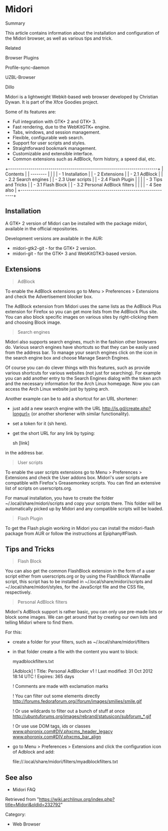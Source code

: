 Midori
======

Summary

This article contains information about the installation and
configuration of the Midori browser, as well as various tips and trick.

Related

Browser Plugins

Profile-sync-daemon

UZBL-Browser

Dillo

Midori is a lightweight Webkit-based web browser developed by Christian
Dywan. It is part of the Xfce Goodies project.

Some of its features are:

-   Full integration with GTK+ 2 and GTK+ 3.
-   Fast rendering, due to the WebKitGTK+ engine.
-   Tabs, windows, and session management.
-   Flexible, configurable web search.
-   Support for user scripts and styles.
-   Straightforward bookmark management.
-   Customizable and extensible interface.
-   Common extensions such as AdBlock, form history, a speed dial, etc.

+--------------------------------------------------------------------------+
| Contents                                                                 |
| --------                                                                 |
|                                                                          |
| -   1 Installation                                                       |
| -   2 Extensions                                                         |
|     -   2.1 AdBlock                                                      |
|     -   2.2 Search engines                                               |
|     -   2.3 User scripts                                                 |
|     -   2.4 Flash Plugin                                                 |
|                                                                          |
| -   3 Tips and Tricks                                                    |
|     -   3.1 Flash Block                                                  |
|     -   3.2 Personal AdBlock filters                                     |
|                                                                          |
| -   4 See also                                                           |
+--------------------------------------------------------------------------+

Installation
------------

A GTK+ 2 version of Midori can be installed with the package midori,
available in the official repositories.

Development versions are available in the AUR:

-   midori-gtk2-git - for the GTK+ 2 version.
-   midori-git - for the GTK+ 3 and WebKitGTK3-based version.

Extensions
----------

> AdBlock

To enable the AdBlock extensions go to Menu > Preferences > Extensions
and check the Advertisement blocker box.

The AdBlock extension from Midori uses the same lists as the AdBlock
Plus extension for Firefox so you can get more lists from the AdBlock
Plus site. You can also block specific images on various sites by
right-clicking them and choosing Block image.

> Search engines

Midori also supports search engines, much in the fashion other browsers
do. Various search engines have shortcuts so that they can be easily
used from the address bar. To manage your search engines click on the
icon in the search engine box and choose Manage Search Engines.

Of course you can do clever things with this features, such as provide
various shortcuts for various websites (not just for searching). For
example you can add another entry to the Search Engines dialog with the
token arch and the necessary information for the Arch Linux homepage.
Now you can access the Arch Linux website just by typing arch.

Another example can be to add a shortcut for an URL shortener:

-   just add a new search engine with the URL
    http://is.gd/create.php?longurl= (or another shortener with similar
    functionality).
-   set a token for it (sh here).
-   get the short URL for any link by typing:

    sh [link]

in the address bar.

> User scripts

To enable the user scripts extensions go to Menu > Preferences >
Extensions and check the User addons box. Midori's user scripts are
compatible with Firefox's Greasemonkey scripts. You can find an
extensive list of scripts on userscripts.org.

For manual installation, you have to create the folder
~/.local/share/midori/scripts and copy your scripts there. This folder
will be automatically picked up by Midori and any compatible scripts
will be loaded.

> Flash Plugin

To get the Flash plugin working in Midori you can install the
midori-flash package from AUR or follow the instructions at
Epiphany#Flash.

Tips and Tricks
---------------

> Flash Block

You can also get the common FlashBlock extension in the form of a user
script either from userscripts.org or by using the FlashBlock WannaBe
script, this script has to be installed in ~/.local/share/midori/scripts
and ~/.local/share/midori/styles, for the JavaScript file and the CSS
file, respectively.

> Personal AdBlock filters

Midori's AdBlock support is rather basic, you can only use pre-made
lists or block some images. We can get around that by creating our own
lists and telling Midori where to find them.

For this:

-   create a folder for your filters, such as
    ~/.local/share/midori/filters
-   in that folder create a file with the content you want to block:

    myadblockfilters.txt

    [Adblock]
    ! Title: Personal AdBlocker v1
    ! Last modified: 31 Oct 2012 18:14 UTC
    ! Expires: 365 days

    ! Comments are made with exclamation marks

    ! You can filter out some elements directly
    http://forums.fedoraforum.org//forum/images/smilies/smile.gif

    ! Or use wildcards to filter out a bunch of stuff at once
    http://ubuntuforums.org/images/rebrand/statusicon/subforum_*.gif

    ! Or use use DOM tags, ids or classes
    www.phoronix.com#DIV.phxcms_header_legacy
    www.phoronix.com#DIV.phxcms_bar_align

-   go to Menu > Preferences > Extensions and click the configuration
    icon of Adblock and add:

    file://.local/share/midori/filters/myadblockfilters.txt

See also
--------

-   Midori FAQ

Retrieved from
"https://wiki.archlinux.org/index.php?title=Midori&oldid=232792"

Category:

-   Web Browser
